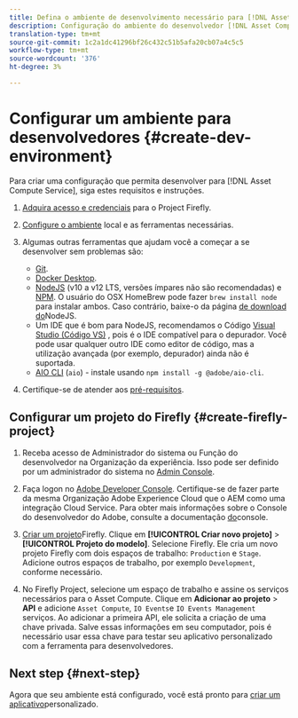 ```yaml
---
title: Defina o ambiente de desenvolvimento necessário para [!DNL Asset Compute Service].
description: Configuração do ambiente do desenvolvedor [!DNL Asset Compute Service] para criar e testar o código personalizado do start.
translation-type: tm+mt
source-git-commit: 1c2a1dc41296bf26c432c51b5afa20cb07a4c5c5
workflow-type: tm+mt
source-wordcount: '376'
ht-degree: 3%

---
```



# Configurar um ambiente para desenvolvedores {#create-dev-environment}

Para criar uma configuração que permita desenvolver para [!DNL Asset Compute Service], siga estes requisitos e instruções.

1. [Adquira acesso e credenciais](https://github.com/AdobeDocs/project-firefly/blob/master/getting_started/setup.md#acquire-access-and-credentials) para o Project Firefly.

1. [Configure o ambiente](https://github.com/AdobeDocs/project-firefly/blob/master/getting_started/setup.md#local-environment-set-up) local e as ferramentas necessárias.

1. Algumas outras ferramentas que ajudam você a começar a se desenvolver sem problemas são:

   * [Git](https://git-scm.com/).
   * [Docker Desktop](https://www.docker.com/get-started).
   * [NodeJS](https://nodejs.org) (v10 a v12 LTS, versões ímpares não são recomendadas) e [NPM](https://www.npmjs.com). O usuário do OSX HomeBrew pode fazer `brew install node` para instalar ambos. Caso contrário, baixe-o da página [de download do](https://nodejs.org/en/)NodeJS.
   * Um IDE que é bom para NodeJS, recomendamos o Código [Visual Studio (Código VS)](https://code.visualstudio.com) , pois é o IDE compatível para o depurador. Você pode usar qualquer outro IDE como editor de código, mas a utilização avançada (por exemplo, depurador) ainda não é suportada.
   * [AIO CLI](https://github.com/adobe/aio-cli) (`aio`) - instale usando `npm install -g @adobe/aio-cli`.

1. Certifique-se de atender aos [pré-requisitos](/help/understand-extensibility.md#prerequisites-and-provisioning).

## Configurar um projeto do Firefly {#create-firefly-project}

1. Receba acesso de Administrador do sistema ou Função do desenvolvedor na Organização da experiência. Isso pode ser definido por um administrador do sistema no [Admin Console](https://adminconsole.adobe.com/overview).

1. Faça logon no [Adobe Developer Console](https://console.adobe.io/). Certifique-se de fazer parte da mesma Organização Adobe Experience Cloud que o AEM como uma integração Cloud Service. Para obter mais informações sobre o Console do desenvolvedor do Adobe, consulte a documentação [do](https://www.adobe.io/apis/experienceplatform/console/docs.html)console.

1. [Criar um projeto](https://www.adobe.io/apis/experienceplatform/project-firefly/docs.html#!AdobeDocs/project-firefly/master/getting_started/first_app.md)Firefly. Clique em **[!UICONTROL Criar novo projeto]** > **[!UICONTROL Projeto do modelo]**. Selecione Firefly. Ele cria um novo projeto Firefly com dois espaços de trabalho: `Production` e `Stage`. Adicione outros espaços de trabalho, por exemplo `Development`, conforme necessário.

1. No Firefly Project, selecione um espaço de trabalho e assine os serviços necessários para o Asset Compute. Clique em **Adicionar ao projeto** > **API** e adicione `Asset Compute`, `IO Events`e `IO Events Management` serviços. Ao adicionar a primeira API, ele solicita a criação de uma chave privada. Salve essas informações em seu computador, pois é necessário usar essa chave para testar seu aplicativo personalizado com a ferramenta para desenvolvedores.

## Next step {#next-step}

Agora que seu ambiente está configurado, você está pronto para [criar um aplicativo](develop-custom-application.md)personalizado.

<!-- TBD items for later:
 
* Any steps in the beginning that lead to gotchas later should be called out for caution? For example,
  * don't change some defaults initially
  * know risks when deviating from standard path
  * naming conventions to follow
  * Retrieve and format credentials (YAML file details)
-->
